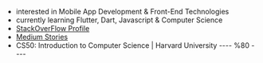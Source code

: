 
- interested in Mobile App Development & Front-End Technologies
- currently learning Flutter, Dart, Javascript & Computer Science
- [StackOverFlow Profile](https://stackoverflow.com/users/14269222/suat-%c3%96zkaya)
- [Medium Stories](https://medium.com/@suatozkaya)
- CS50: Introduction to Computer Science | Harvard University ---- %80 ----


<!---
ozkayas/ozkayas is a ✨ special ✨ repository because its `README.md` (this file) appears on your GitHub profile.
You can click the Preview link to take a look at your changes.
--->

